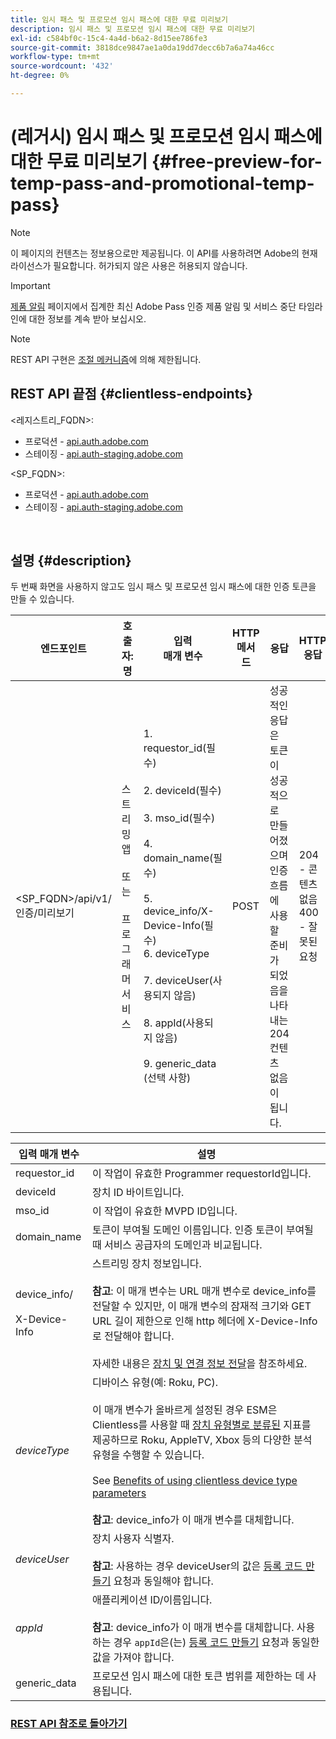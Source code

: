 ```yaml
---
title: 임시 패스 및 프로모션 임시 패스에 대한 무료 미리보기
description: 임시 패스 및 프로모션 임시 패스에 대한 무료 미리보기
exl-id: c584bf0c-15c4-4a4d-b6a2-8d15ee786fe3
source-git-commit: 3818dce9847ae1a0da19dd7decc6b7a6a74a46cc
workflow-type: tm+mt
source-wordcount: '432'
ht-degree: 0%

---
```


# (레거시) 임시 패스 및 프로모션 임시 패스에 대한 무료 미리보기 {#free-preview-for-temp-pass-and-promotional-temp-pass}

>[!NOTE]
>
>이 페이지의 컨텐츠는 정보용으로만 제공됩니다. 이 API를 사용하려면 Adobe의 현재 라이선스가 필요합니다. 허가되지 않은 사용은 허용되지 않습니다.

>[!IMPORTANT]
>
> [제품 알림](/help/authentication/product-announcements.md) 페이지에서 집계한 최신 Adobe Pass 인증 제품 알림 및 서비스 중단 타임라인에 대한 정보를 계속 받아 보십시오.

>[!NOTE]
>
> REST API 구현은 [조절 메커니즘](/help/authentication/integration-guide-programmers/throttling-mechanism.md)에 의해 제한됩니다.

## REST API 끝점 {#clientless-endpoints}

&lt;레지스트리_FQDN>:

* 프로덕션 - [api.auth.adobe.com](http://api.auth.adobe.com/)
* 스테이징 - [api.auth-staging.adobe.com](http://api.auth-staging.adobe.com/)

&lt;SP_FQDN>:

* 프로덕션 - [api.auth.adobe.com](http://api.auth.adobe.com/)
* 스테이징 - [api.auth-staging.adobe.com](http://api.auth-staging.adobe.com/)

</br>

## 설명 {#description}

두 번째 화면을 사용하지 않고도 임시 패스 및 프로모션 임시 패스에 대한 인증 토큰을 만들 수 있습니다.


| 엔드포인트 | 호출자: </br>명 | 입력   </br>매개 변수 | HTTP </br>메서드 | 응답 | HTTP </br>응답 |
|-------------------------------------------|-------------------------------------------------------|-------------------------------------------------------------------------------------------------------------------------------------------------------------------------------------------------------------------------------------------------------------------------------------------------------------------------------------------------|-------------------|-----------------------------------------------------------------------------------------------------------------------------------------------|-------------------------------------------|
| &lt;SP_FQDN>/api/v1/인증/미리보기 | 스트리밍 앱</br></br>또는</br></br>프로그래머 서비스 | 1. requestor_id(필수)</br>    </br>2.  deviceId(필수)</br>    </br>3.  mso_id(필수)</br>    </br>4.  domain_name(필수)</br>    </br>5.  device_info/X-Device-Info(필수)</br>6.  deviceType</br>    </br>7.  deviceUser(사용되지 않음)</br>    </br>8.  appId(사용되지 않음)</br>    </br>9.  generic_data (선택 사항) | POST | 성공적인 응답은 토큰이 성공적으로 만들어졌으며 인증 흐름에 사용할 준비가 되었음을 나타내는 204 컨텐츠 없음이 됩니다. | 204 - 콘텐츠 없음   </br>400 - 잘못된 요청 |

<div>


| 입력 매개 변수 | 설명 |
|-------------------------------------|--------------------------------------------------------------------------------------------------------------------------------------------------------------------------------------------------------------------------------------------------------------------------------------------------------------------------------------------------------------------------------------------------------------------------------------------------------------------------------------------------------------------------------------------------------------------------------------------------------------------------------------------------|
| requestor_id | 이 작업이 유효한 Programmer requestorId입니다. |
| deviceId | 장치 ID 바이트입니다. |
| mso_id | 이 작업이 유효한 MVPD ID입니다. |
| domain_name | 토큰이 부여될 도메인 이름입니다. 인증 토큰이 부여될 때 서비스 공급자의 도메인과 비교됩니다. |
| device_info/</br></br>X-Device-Info | 스트리밍 장치 정보입니다.</br></br>**참고**: 이 매개 변수는 URL 매개 변수로 device_info를 전달할 수 있지만, 이 매개 변수의 잠재적 크기와 GET URL 길이 제한으로 인해 http 헤더에 X-Device-Info로 전달해야 합니다. </br></br>자세한 내용은 [장치 및 연결 정보 전달](/help/authentication/integration-guide-programmers/legacy/client-information/passing-client-information-device-connection-and-application.md)을 참조하세요. |
| _deviceType_ | 디바이스 유형(예: Roku, PC).</br></br>이 매개 변수가 올바르게 설정된 경우 ESM은 Clientless를 사용할 때 [장치 유형별로 분류된](/help/authentication/integration-guide-programmers/features-premium/esm/entitlement-service-monitoring-overview.md#clientless_device_type) 지표를 제공하므로 Roku, AppleTV, Xbox 등의 다양한 분석 유형을 수행할 수 있습니다.</br></br>See [Benefits of using clientless device type parameters ](/help/authentication/integration-guide-programmers/legacy/notes-technical/benefits-of-using-the-clientless-devicetype-parameter-in-pass-metrics.md)</br></br>**참고**: device_info가 이 매개 변수를 대체합니다. |
| _deviceUser_ | 장치 사용자 식별자.</br></br>**참고**: 사용하는 경우 deviceUser의 값은 [등록 코드 만들기](/help/authentication/integration-guide-programmers/legacy/rest-api-v1/apis/registration-code-request.md) 요청과 동일해야 합니다. |
| _appId_ | 애플리케이션 ID/이름입니다. </br></br>**참고**: device_info가 이 매개 변수를 대체합니다. 사용하는 경우 `appId`은(는) [등록 코드 만들기](/help/authentication/integration-guide-programmers/legacy/rest-api-v1/apis/registration-code-request.md) 요청과 동일한 값을 가져야 합니다. |
| generic_data | 프로모션 임시 패스에 대한 토큰 범위를 제한하는 데 사용됩니다. |


### [REST API 참조로 돌아가기](/help/authentication/integration-guide-programmers/legacy/rest-api-v1/rest-api-reference.md)
